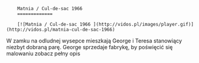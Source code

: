 
        Matnia / Cul-de-sac 1966 
        =============
        
        [![Matnia / Cul-de-sac 1966 ](http://vidos.pl/images/player.gif)](http://vidos.pl/matnia-cul-de-sac-1966)
        
        
 W zamku na odludnej wysepce mieszkają George i Teresa stanowiący niezbyt dobraną parę. George sprzedaje fabrykę, by poświęcić się malowaniu zobacz pełny opis
    